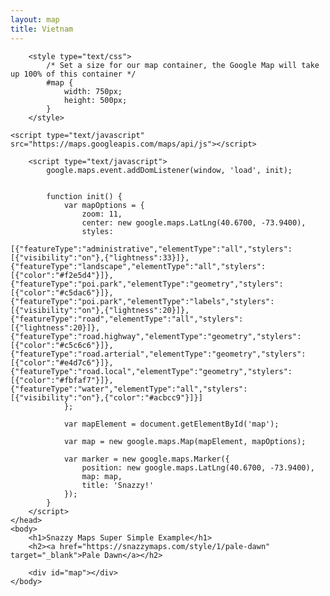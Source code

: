 ```yaml
---
layout: map
title: Vietnam
---
```

<html>
    <head>
        <title>Snazzy Maps Super Simple Example</title>
        
        <style type="text/css">
            /* Set a size for our map container, the Google Map will take up 100% of this container */
            #map {
                width: 750px;
                height: 500px;
            }
        </style>
	
	<script type="text/javascript" src="https://maps.googleapis.com/maps/api/js"></script>
        
        <script type="text/javascript">
            google.maps.event.addDomListener(window, 'load', init);

        
            function init() {
                var mapOptions = {
                    zoom: 11,
                    center: new google.maps.LatLng(40.6700, -73.9400),
                    styles: 
		    	[{"featureType":"administrative","elementType":"all","stylers":[{"visibility":"on"},{"lightness":33}]},		{"featureType":"landscape","elementType":"all","stylers":[{"color":"#f2e5d4"}]},{"featureType":"poi.park","elementType":"geometry","stylers":[{"color":"#c5dac6"}]},{"featureType":"poi.park","elementType":"labels","stylers":[{"visibility":"on"},{"lightness":20}]},{"featureType":"road","elementType":"all","stylers":[{"lightness":20}]},{"featureType":"road.highway","elementType":"geometry","stylers":[{"color":"#c5c6c6"}]},{"featureType":"road.arterial","elementType":"geometry","stylers":[{"color":"#e4d7c6"}]},{"featureType":"road.local","elementType":"geometry","stylers":[{"color":"#fbfaf7"}]},{"featureType":"water","elementType":"all","stylers":[{"visibility":"on"},{"color":"#acbcc9"}]}]
                };

                var mapElement = document.getElementById('map');

                var map = new google.maps.Map(mapElement, mapOptions);

                var marker = new google.maps.Marker({
                    position: new google.maps.LatLng(40.6700, -73.9400),
                    map: map,
                    title: 'Snazzy!'
                });
            }
        </script>
    </head>
    <body>
        <h1>Snazzy Maps Super Simple Example</h1>
        <h2><a href="https://snazzymaps.com/style/1/pale-dawn" target="_blank">Pale Dawn</a></h2>

        <div id="map"></div>
    </body>
</html>

